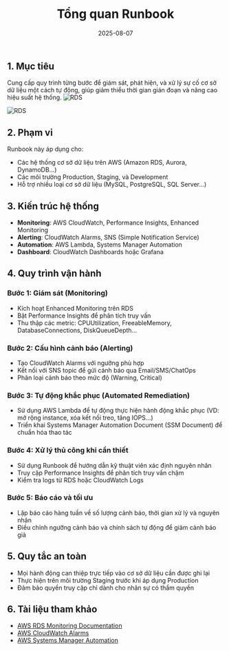 ﻿---
title : "Tổng quan Runbook"
date: 2025-08-07
weight : 5 
chapter : false
pre : " <b> 5. </b> "
---



## 1. Mục tiêu
Cung cấp quy trình từng bước để giám sát, phát hiện, và xử lý sự cố cơ sở dữ liệu một cách tự động, giúp giảm thiểu thời gian gián đoạn và nâng cao hiệu suất hệ thống.
   ![RDS](https://github.com/TuananhHZ/Aws_Whorkshop.git5.runbook/5.1/5.1.4.png)

   ![RDS](https://github.com/TuananhHZ/Aws_Whorkshop.git/images/5.runbook/5.1/5.1.5.png)

## 2. Phạm vi
Runbook này áp dụng cho:
- Các hệ thống cơ sở dữ liệu trên AWS (Amazon RDS, Aurora, DynamoDB…)
- Các môi trường Production, Staging, và Development
- Hỗ trợ nhiều loại cơ sở dữ liệu (MySQL, PostgreSQL, SQL Server…)

## 3. Kiến trúc hệ thống
- **Monitoring**: AWS CloudWatch, Performance Insights, Enhanced Monitoring
- **Alerting**: CloudWatch Alarms, SNS (Simple Notification Service)
- **Automation**: AWS Lambda, Systems Manager Automation
- **Dashboard**: CloudWatch Dashboards hoặc Grafana

## 4. Quy trình vận hành

### Bước 1: Giám sát (Monitoring)
- Kích hoạt Enhanced Monitoring trên RDS
- Bật Performance Insights để phân tích truy vấn
- Thu thập các metric: CPUUtilization, FreeableMemory, DatabaseConnections, DiskQueueDepth…

### Bước 2: Cấu hình cảnh báo (Alerting)
- Tạo CloudWatch Alarms với ngưỡng phù hợp
- Kết nối với SNS topic để gửi cảnh báo qua Email/SMS/ChatOps
- Phân loại cảnh báo theo mức độ (Warning, Critical)

### Bước 3: Tự động khắc phục (Automated Remediation)
- Sử dụng AWS Lambda để tự động thực hiện hành động khắc phục (VD: mở rộng instance, xóa kết nối treo, tăng IOPS…)
- Triển khai Systems Manager Automation Document (SSM Document) để chuẩn hóa thao tác

### Bước 4: Xử lý thủ công khi cần thiết
- Sử dụng Runbook để hướng dẫn kỹ thuật viên xác định nguyên nhân
- Truy cập Performance Insights để phân tích truy vấn chậm
- Kiểm tra logs từ RDS hoặc CloudWatch Logs

### Bước 5: Báo cáo và tối ưu
- Lập báo cáo hàng tuần về số lượng cảnh báo, thời gian xử lý và nguyên nhân
- Điều chỉnh ngưỡng cảnh báo và chính sách tự động để giảm cảnh báo giả

## 5. Quy tắc an toàn
- Mọi hành động can thiệp trực tiếp vào cơ sở dữ liệu cần được ghi lại
- Thực hiện trên môi trường Staging trước khi áp dụng Production
- Đảm bảo quyền truy cập chỉ dành cho nhân sự có thẩm quyền

## 6. Tài liệu tham khảo
- [AWS RDS Monitoring Documentation](https://docs.aws.amazon.com/AmazonRDS/latest/UserGuide/monitoring-overview.html)
- [AWS CloudWatch Alarms](https://docs.aws.amazon.com/AmazonCloudWatch/latest/monitoring/AlarmThatSendsEmail.html)
- [AWS Systems Manager Automation](https://docs.aws.amazon.com/systems-manager/latest/userguide/systems-manager-automation.html)
